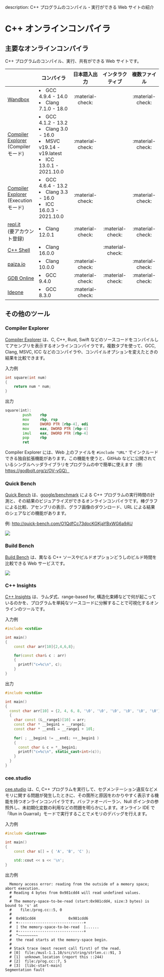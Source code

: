 description: C++ プログラムのコンパイル・実行ができる Web サイトの紹介

# C++ オンラインコンパイラ

## 主要なオンラインコンパイラ

C++ プログラムのコンパイル、実行、共有ができる Web サイトです。

|                                                               | コンパイラ                                                                                         | 日本語入出力     | インタラクティブ   | 複数ファイル     |
|---------------------------------------------------------------|-----------------------------------------------------------------------------------------------|:------------:|:------------:|:------------:|
| [Wandbox](https://wandbox.org/)                               | <li>GCC 4.9.4 - 14.0</li><li>Clang 7.1.0 - 18.0</li>                               | :material-check: |            | :material-check: |
| [Compiler Explorer](https://godbolt.org/)<br>(Compiler モード) | <li>GCC 4.1.2 - 13.2</li><li>Clang 3.0 - 16.0</li><li>MSVC v19.14 - v19.latest</li><li>ICC 13.0.1 - 2021.10.0</li> | :material-check: |            | :material-check: |
| [Compiler Explorer](https://godbolt.org/)<br>(Execution モード) | <li>GCC 4.6.4 - 13.2</li><li>Clang 3.3 - 16.0</li><li>ICC 16.0.3 - 2021.10.0</li> | :material-check: |            | :material-check: |
| [repl.it](https://repl.it/languages/cpp)<br>(要アカウント登録) | <li>Clang 12.0.1</li>                                                                          | :material-check: | :material-check: | :material-check: |
| [C++ Shell](http://cpp.sh/)                                   | <li>Clang 16.0.0</li>                                                                            |            | :material-check: |            |
| [paiza.io](https://paiza.io/ja/projects/new?language=cpp)     | <li>Clang 10.0.0</li>                                                                          | :material-check: |            | :material-check: |
| [GDB Online](https://www.onlinegdb.com/)                      | <li>GCC 9.4.0</li>                                                                            | :material-check: | :material-check: | :material-check: |
| [Ideone](https://ideone.com/)                                 | <li>GCC 8.3.0</li>                                                                            | :material-check: |            |            |

## その他のツール

### Compiler Explorer
[Compiler Explorer](https://godbolt.org/) は、C, C++, Rust, Swift などのソースコードをコンパイルしてアセンブリを表示するオンラインコンパイラです。複数タブを使って、GCC, Clang, MSVC, ICC などのコンパイラや、コンパイルオプションを変えたときの結果を比較できます。

入力例
```c++
int square(int num)
{
    return num * num;
}
```

出力
```asm
square(int):
        push    rbp
        mov     rbp, rsp
        mov     DWORD PTR [rbp-4], edi
        mov     eax, DWORD PTR [rbp-4]
        imul    eax, DWORD PTR [rbp-4]
        pop     rbp
        ret
```

Compiler Explorer には、Web 上のファイルを `#include "URL"` でインクルードできる独自拡張機能があります。この機能を使うと、GitHub などに公開されているシングルヘッダライブラリをプログラムの中で簡単に使えます（例: https://godbolt.org/z/OV-vGQ）


### Quick Bench
[Quick Bench](http://quick-bench.com/) は、[google/benchmark](https://github.com/google/benchmark) による C++ プログラムの実行時間の計測と、その結果のビジュアライズができるオンラインコンパイラです。棒グラフによる比較、アセンブリの表示、グラフ画像のダウンロード、URL による結果のシェアなどの機能があります。

例: http://quick-bench.com/O1QdfCc73docKGKjaYBxWG6a9AU

![](images/quick-bench.png)


### Build Bench
[Build Bench](https://build-bench.com/) は、異なる C++ ソースやビルドオプションどうしのビルド時間を比較できる Web サービスです。

![](images/build-bench.png)


### C++ Insights
[C++ Insights](https://cppinsights.io/) は、ラムダ式、range-based for, 構造化束縛などで何が起こっているのかを、プログラムを単純なソースコードに分解することで可視化するオンラインのツールです。  

入力例
```c++
#include <cstdio>

int main()
{
    const char arr[10]{2,4,6,8};

    for(const char& c : arr)
    {
      printf("c=%c\n", c);
    }
}
```
出力
```c++
#include <cstdio>

int main()
{
  const char arr[10] = {2, 4, 6, 8, '\0', '\0', '\0', '\0', '\0', '\0'};
  {
    char const (&__range1)[10] = arr;
    const char * __begin1 = __range1;
    const char * __end1 = __range1 + 10l;
    
    for( ; __begin1 != __end1; ++__begin1 )
    {
      const char & c = *__begin1;
      printf("c=%c\n", static_cast<int>(c));
    }
  }
}
```


### cee.studio
[cee.studio](https://www.cee.studio/) は、C, C++ プログラムを実行して、セグメンテーション違反などメモリに関する問題が発生したときに、その箇所と原因をわかりやすく表示する機能を持つオンラインコンパイラです。バッファオーバーラン、Null ポインタの参照外し、未初期化変数の利用などの問題を明らかにします。オンライン IDE で「Run in Guarrail」モードで実行することでメモリのデバッグを行えます。

入力例
```C++
#include <iostream>

int main()
{
	const char s[] = { 'A', 'B', 'C' };

	std::cout << s << '\n';
}
```

出力例
```
  Memory access error: reading from the outside of a memory space; abort execution.
  # Reading 4 bytes from 0x981cdd4 will read undefined values.
  #
  # The memory-space-to-be-read (start:0x981cdd4, size:3 bytes) is bound to 's' at
  #    file:/prog.cc::5, 0
  #
  #  0x981cdd4               0x981cdd6
  #  +------------------------------+
  #  | the memory-space-to-be-read  |......
  #  +------------------------------+
  #  ^~~~~~~~~~
  #  the read starts at the memory-space begin.
  #
  # Stack trace (most recent call first) of the read.
  # [0]  file:/musl-1.1.10/src/string/strlen.c::91, 3
  # [1]  unknown_location (report this ::244)
  # [2]  file:/prog.cc::7, 5
  # [3]  [libc-start-main]
Segmentation fault
```

